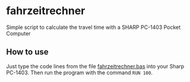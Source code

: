 # fahrzeitrechner
Simple script to calculate the travel time with a SHARP PC-1403 Pocket Computer

## How to use
Just type the code lines from the file [fahrzeitrechner.bas](fahrzeitrechner.bas) into your Sharp PC-1403. Then run the program with the command `RUN 100`.
